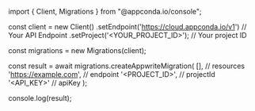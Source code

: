 import { Client, Migrations } from "@appconda.io/console";

const client = new Client()
    .setEndpoint('https://cloud.appconda.io/v1') // Your API Endpoint
    .setProject('<YOUR_PROJECT_ID>'); // Your project ID

const migrations = new Migrations(client);

const result = await migrations.createAppwriteMigration(
    [], // resources
    'https://example.com', // endpoint
    '<PROJECT_ID>', // projectId
    '<API_KEY>' // apiKey
);

console.log(result);
